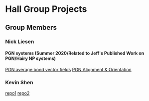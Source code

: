 # Hall Group Projects

## Group Members

### Nick Liesen

#### PGN systems (Summer 2020/Related to Jeff's Published Work on PGN/Hairy NP systems)
[PGN average bond vector fields](https://github.com/hall-polymers/PGN_bond_vector_field)
[PGN Alignment & Orientation](https://github.com/hall-polymers/PGN_chain_alignment)

### Kevin Shen
[repo1](https://garbagea)
[repo2](https://garbageb)
